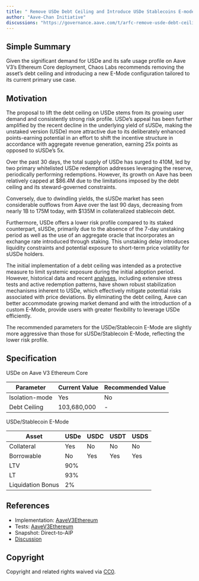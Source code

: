 ```yaml
---
title: " Remove USDe Debt Ceiling and Introduce USDe Stablecoins E-mode"
author: "Aave-Chan Initiative"
discussions: "https://governance.aave.com/t/arfc-remove-usde-debt-ceiling-and-introduce-usde-stablecoins-e-mode/21876"
---
```


## Simple Summary

Given the significant demand for USDe and its safe usage profile on Aave V3’s Ethereum Core deployment, Chaos Labs recommends removing the asset’s debt ceiling and introducing a new E-Mode configuration tailored to its current primary use case.

## Motivation

The proposal to lift the debt ceiling on USDe stems from its growing user demand and consistently strong risk profile. USDe’s appeal has been further amplified by the recent decline in the underlying yield of sUSDe, making the unstaked version (USDe) more attractive due to its deliberately enhanced points-earning potential in an effort to shift the incentive structure in accordance with aggregate revenue generation, earning 25x points as opposed to sUSDe’s 5x.

Over the past 30 days, the total supply of USDe has surged to 410M, led by two primary whitelisted USDe redemption addresses leveraging the reserve, periodically performing redemptions. However, its growth on Aave has been relatively capped at $86.4M due to the limitations imposed by the debt ceiling and its steward-governed constraints.

Conversely, due to dwindling yields, the sUSDe market has seen considerable outflows from Aave over the last 90 days, decreasing from nearly 1B to 175M today, with $135M in collateralized stablecoin debt.

Furthermore, USDe offers a lower risk profile compared to its staked counterpart, sUSDe, primarily due to the absence of the 7-day unstaking period as well as the use of an aggregate oracle that incorporates an exchange rate introduced through staking. This unstaking delay introduces liquidity constraints and potential exposure to short-term price volatility for sUSDe holders.

The initial implementation of a debt ceiling was intended as a protective measure to limit systemic exposure during the initial adoption period. However, historical data and recent [analyses](https://governance.aave.com/t/chaos-labs-update-on-bybit-security-event-and-usde-market-reaction/21158), including extensive stress tests and active redemption patterns, have shown robust stabilization mechanisms inherent to USDe, which effectively mitigate potential risks associated with price deviations. By eliminating the debt ceiling, Aave can better accommodate growing market demand and with the introduction of a custom E-Mode, provide users with greater flexibility to leverage USDe efficiently.

The recommended parameters for the USDe/Stablecoin E-Mode are slightly more aggressive than those for sUSDe/Stablecoin E-Mode, reflecting the lower risk profile.

## Specification

USDe on Aave V3 Ethereum Core

| Parameter      | Current Value | Recommended Value |
| -------------- | ------------- | ----------------- |
| Isolation-mode | Yes           | No                |
| Debt Ceiling   | 103,680,000   | -                 |

USDe/Stablecoin E-Mode

| Asset             | USDe | USDC | USDT | USDS |
| ----------------- | ---- | ---- | ---- | ---- |
| Collateral        | Yes  | No   | No   | No   |
| Borrowable        | No   | Yes  | Yes  | Yes  |
| LTV               | 90%  |      |      |      |
| LT                | 93%  |      |      |      |
| Liquidation Bonus | 2%   |      |      |      |

## References

- Implementation: [AaveV3Ethereum](https://github.com/bgd-labs/aave-proposals-v3/blob/5013a4eb986252fb975a44a7841ccc490dbf7bb9/src/20250505_AaveV3Ethereum_RemoveUSDeDebtCeilingAndIntroduceUSDeStablecoinsEMode/AaveV3Ethereum_RemoveUSDeDebtCeilingAndIntroduceUSDeStablecoinsEMode_20250505.sol)
- Tests: [AaveV3Ethereum](https://github.com/bgd-labs/aave-proposals-v3/blob/5013a4eb986252fb975a44a7841ccc490dbf7bb9/src/20250505_AaveV3Ethereum_RemoveUSDeDebtCeilingAndIntroduceUSDeStablecoinsEMode/AaveV3Ethereum_RemoveUSDeDebtCeilingAndIntroduceUSDeStablecoinsEMode_20250505.t.sol)
- Snapshot: Direct-to-AIP
- [Discussion](https://governance.aave.com/t/arfc-remove-usde-debt-ceiling-and-introduce-usde-stablecoins-e-mode/21876)

## Copyright

Copyright and related rights waived via [CC0](https://creativecommons.org/publicdomain/zero/1.0/).
